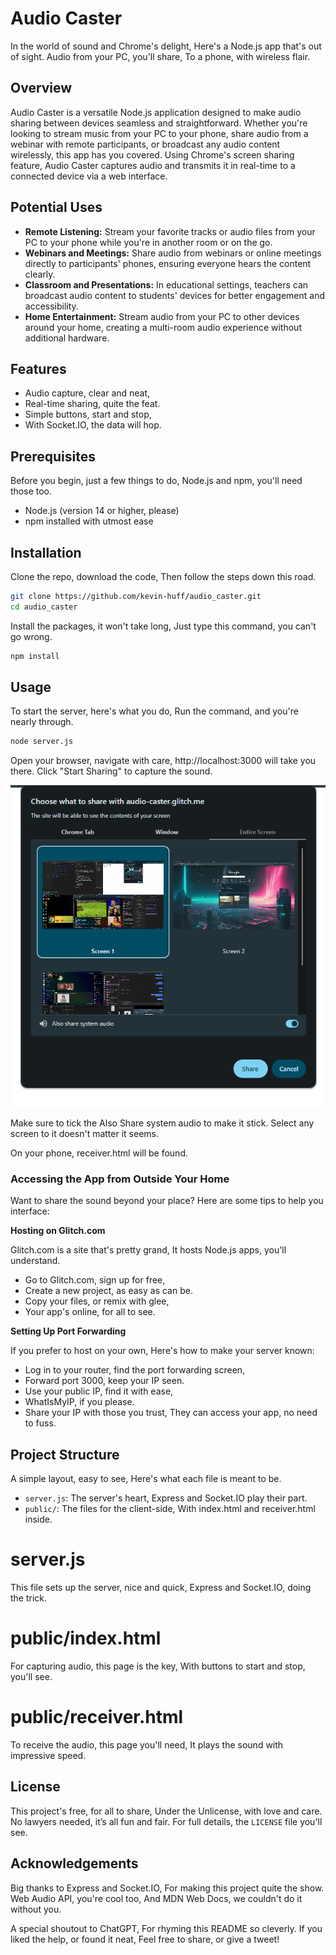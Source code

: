 # Audio Caster

In the world of sound and Chrome's delight,
Here's a Node.js app that's out of sight.
Audio from your PC, you'll share,
To a phone, with wireless flair.

## Overview

Audio Caster is a versatile Node.js application designed to make audio sharing between devices seamless and straightforward. Whether you're looking to stream music from your PC to your phone, share audio from a webinar with remote participants, or broadcast any audio content wirelessly, this app has you covered. Using Chrome's screen sharing feature, Audio Caster captures audio and transmits it in real-time to a connected device via a web interface.

## Potential Uses

- **Remote Listening:** Stream your favorite tracks or audio files from your PC to your phone while you're in another room or on the go.
- **Webinars and Meetings:** Share audio from webinars or online meetings directly to participants' phones, ensuring everyone hears the content clearly.
- **Classroom and Presentations:** In educational settings, teachers can broadcast audio content to students' devices for better engagement and accessibility.
- **Home Entertainment:** Stream audio from your PC to other devices around your home, creating a multi-room audio experience without additional hardware.

## Features

- Audio capture, clear and neat,
- Real-time sharing, quite the feat.
- Simple buttons, start and stop,
- With Socket.IO, the data will hop.

## Prerequisites

Before you begin, just a few things to do,
Node.js and npm, you'll need those too.

- Node.js (version 14 or higher, please)
- npm installed with utmost ease

## Installation

Clone the repo, download the code,
Then follow the steps down this road.

```bash
git clone https://github.com/kevin-huff/audio_caster.git
cd audio_caster
```

Install the packages, it won't take long,
Just type this command, you can't go wrong.

```bash
npm install
```

## Usage

To start the server, here's what you do,
Run the command, and you're nearly through.

```bash
node server.js
```
Open your browser, navigate with care,
http://localhost:3000 will take you there.
Click "Start Sharing" to capture the sound.

![alt text](image.png)

Make sure to tick the Also Share system audio to make it stick. 
Select any screen to it doesn't matter it seems. 

On your phone, receiver.html will be found.

### Accessing the App from Outside Your Home
Want to share the sound beyond your place?
Here are some tips to help you interface:

**Hosting on Glitch.com**

Glitch.com is a site that's pretty grand,
It hosts Node.js apps, you'll understand.

- Go to Glitch.com, sign up for free,
- Create a new project, as easy as can be.
- Copy your files, or remix with glee,
- Your app's online, for all to see.

**Setting Up Port Forwarding**

If you prefer to host on your own,
Here's how to make your server known:

- Log in to your router, find the port forwarding screen,
- Forward port 3000, keep your IP seen.
- Use your public IP, find it with ease,
- WhatIsMyIP, if you please.
- Share your IP with those you trust,
They can access your app, no need to fuss.

## Project Structure

A simple layout, easy to see,
Here's what each file is meant to be.

- ``server.js``: The server's heart,
Express and Socket.IO play their part.
- ``public/``: The files for the client-side,
With index.html and receiver.html inside.

# server.js

This file sets up the server, nice and quick,
Express and Socket.IO, doing the trick.

# public/index.html

For capturing audio, this page is the key,
With buttons to start and stop, you'll see.

# public/receiver.html

To receive the audio, this page you'll need,
It plays the sound with impressive speed.

## License

This project's free, for all to share,
Under the Unlicense, with love and care.
No lawyers needed, it’s all fun and fair.
For full details, the `LICENSE` file you'll see.

## Acknowledgements

Big thanks to Express and Socket.IO,
For making this project quite the show.
Web Audio API, you're cool too,
And MDN Web Docs, we couldn't do it without you.

A special shoutout to ChatGPT,
For rhyming this README so cleverly.
If you liked the help, or found it neat,
Feel free to share, or give a tweet!